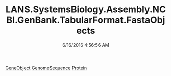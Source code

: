 ﻿---
title: LANS.SystemsBiology.Assembly.NCBI.GenBank.TabularFormat.FastaObjects
date: 6/16/2016 4:56:56 AM
---

[GeneObject](T-LANS.SystemsBiology.Assembly.NCBI.GenBank.TabularFormat.FastaObjects.GeneObject.html)
[GenomeSequence](T-LANS.SystemsBiology.Assembly.NCBI.GenBank.TabularFormat.FastaObjects.GenomeSequence.html)
[Protein](T-LANS.SystemsBiology.Assembly.NCBI.GenBank.TabularFormat.FastaObjects.Protein.html)
